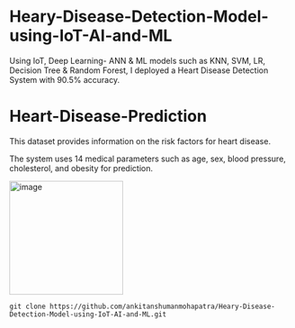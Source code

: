 # Heary-Disease-Detection-Model-using-IoT-AI-and-ML
Using IoT, Deep Learning- ANN &amp; ML models such as  KNN, SVM, LR, Decision Tree &amp; Random Forest, I deployed a Heart Disease Detection System with 90.5% accuracy.

# Heart-Disease-Prediction
This dataset provides information on the risk factors for heart disease.

The system uses 14 medical parameters such as age, sex, blood pressure, cholesterol, and obesity for prediction.

<img width="202" alt="image" src="https://github.com/ankitanshumanmohapatra/Heart-Disease-Detection-Model-using-IoT-AI-and-ML/assets/122162103/a3094280-f0e7-4acb-a1d5-fb413007f9fb">





```
git clone https://github.com/ankitanshumanmohapatra/Heary-Disease-Detection-Model-using-IoT-AI-and-ML.git
```
